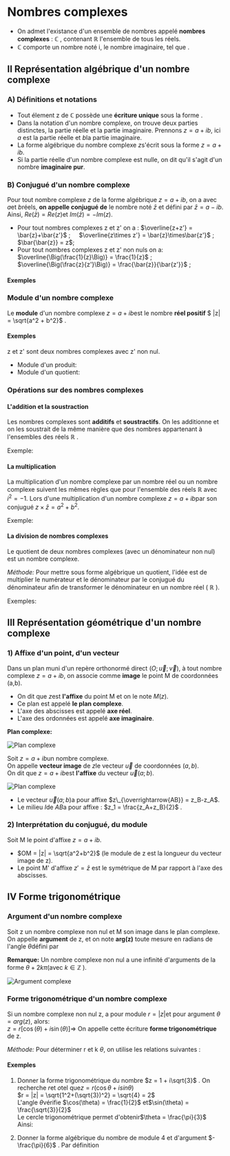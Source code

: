 # Nombres complexes

- On admet l'existance d'un ensemble de nombres appelé **nombres complexes** : $\mathbb{C}$ , contenant $\mathbb{R}$ l'ensemble de tous les réels.
- $\mathbb{C}$ comporte un nombre noté i, le nombre imaginaire, tel que .

## II Représentation algébrique d'un nombre complexe

### A) Définitions et notations

- Tout élement z de $\mathbb{C}$ possède une **écriture unique** sous la forme .
- Dans la notation d'un nombre complexe, on trouve deux parties distinctes, la partie réelle et la partie imaginaire. Prennons $z = a +ib$, ici $a$ est la partie réelle et $b$la partie imaginaire.
- La forme algébrique du nombre complexe $z$s'écrit sous la forme $z = a + ib$.
- Si la partie réelle d'un nombre complexe est nulle, on dit qu'il s'agit d'un nombre **imaginaire pur**.

### B) Conjugué d'un nombre complexe

Pour tout nombre complexe $z$ de la forme algébrique $z = a + ib$, on a avec $a$et $b$réels, **on appelle conjugué de** le nombre noté $\bar{z}$ et défini par $\bar{z} = a - ib$. Ainsi, $Re(\bar{z}) = Re(z)$et $Im(\bar{z}) = -Im(z)$.

- Pour tout nombres complexes z et z' on a : $\overline{z+z'} = \bar{z}+\bar{z'}$ ;     $\overline{z\times z'} = \bar{z}\times\bar{z'}$ ;     $\bar{\bar{z}} = z$;
- Pour tout nombres complexes z et z' non nuls on a: $\overline{\Big(\frac{1}{z}\Big)} = \frac{1}{z}$ ;     $\overline{\Big(\frac{z}{z'}\Big)} = \frac{\bar{z}}{\bar{z'}}$ ;

#### Exemples

### Module d'un nombre complexe

Le **module** d'un nombre complexe $z = a + ib$est le nombre **réel positif** $ |z| = \sqrt{a^2 + b^2}$ .

#### Exemples

z et z' sont deux nombres complexes avec z' non nul.

- Module d'un produit:
- Module d'un quotient:

### Opérations sur des nombres complexes

#### L'addition et la soustraction

Les nombres complexes sont **additifs** et **soustractifs**. On les additionne et on les soustrait de la même manière que des nombres appartenant à l'ensembles des réels $\mathbb{R}$ .

Exemple:

#### La multiplication

La multiplication d'un nombre complexe par un nombre réel ou un nombre complexe suivent les mêmes règles que pour l'ensemble des réels $\mathbb{R}$ avec $i^2 = -1$. Lors d'une multiplication d'un nombre complexe $z = a + ib$par son conjugué $z \times \bar{z} = a^2 + b^2$.

Exemple:

#### La division de nombres complexes

Le quotient de deux nombres complexes (avec un dénominateur non nul) est un nombre complexe.

_Méthode:_ Pour mettre sous forme algébrique un quotient, l'idée est de multiplier le numérateur et le dénominateur par le conjugué du dénominateur afin de transformer le dénominateur en un nombre réel ( $\mathbb{R}$ ).

Exemples:

## III Représentation géométrique d'un nombre complexe

### 1) Affixe d'un point, d'un vecteur

Dans un plan muni d'un repère orthonormé direct $(O; \vec{u}; \vec{v})$, à tout nombre complexe $z = a + ib$, on associe comme **image** le point M de coordonnées (a,b).

- On dit que $z$est **l'affixe** du point M et on le note $M(z)$.
- Ce plan est appelé **le plan complexe**.
- L'axe des abscisses est appelé **axe réel**.
- L'axe des ordonnées est appelé **axe imaginaire**.

**Plan complexe:**

![Plan complexe](/ressources/math/algebres/complex/nombres-complexes-plan.png)

Soit $z = a +ib$un nombre complexe.  
On appelle **vecteur image** de $z$le vecteur $\overrightarrow{u}$ de coordonnées $(a,b)$.  
On dit que $z = a +ib$est **l'affixe** du vecteur $\overrightarrow{u}(a; b)$.

![Plan complexe](/ressources/math/algebres/complex/vecteur-image.png)

- Le vecteur $\overrightarrow{u}(a; b)$a pour affixe $z\_{\overrightarrow{AB}} = z_B-z_A$.
- Le milieu $I$de $AB$a pour affixe : $z_1 = \frac{z_A+z_B}{2}$ .

### 2) Interprétation du conjugué, du module

Soit M le point d'affixe $z=a+ib$.

- $OM = |z| = \sqrt{a^2+b^2}$ (le module de z est la longueur du vecteur image de z).
- Le point M' d'affixe $z' = \bar{z}$ est le symétrique de M par rapport à l'axe des abscisses.

## IV Forme trigonométrique

### Argument d'un nombre complexe

Soit z un nombre complexe non nul et M son image dans le plan complexe. On appelle **argument** de z, et on note **arg(z)** toute mesure en radians de l'angle $\theta$défini par

**Remarque:** Un nombre complexe non nul a une infinité d'arguments de la forme $\theta +2k \pi$(avec $k \in \mathbb{Z}$ ).

![Argument complexe](/ressources/math/algebres/complex/arg-complex.png)

### Forme trigonométrique d'un nombre complexe

Si un nombre complexe non nul z, a pour module $r = |z|$et pour argument $\theta = arg(z)$, alors:  
$z = r[\cos(\theta) + i \sin(\theta)]$=> On appelle cette écriture **forme trigonométrique** de z.

_Méthode:_ Pour déterminer r et k $\theta$, on utilise les relations suivantes :

#### Exemples

1. Donner la forme trigonométrique du nombre $z = 1 + i\sqrt{3}$ .
   On recherche $r$et $o$tel que$z = r(\cos \theta + i sin \theta)$  
    $r = |z| = \sqrt{1^2+(\sqrt{3})^2} = \sqrt{4} = 2$  
   L'angle $\theta$vérifie $\cos(\theta) = \frac{1}{2}$ et$\sin(\theta) = \frac{\sqrt{3}}{2}$  
    Le cercle trigonométrique permet d'obtenir$\theta = \frac{\pi}{3}$  
    Ainsi:

2. Donner la forme algébrique du nombre de module 4 et d'argument $-\frac{\pi}{6}$ .
   Par définition
